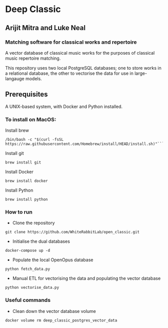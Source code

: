 # Deep Classic
## Arijit Mitra and Luke Neal 

### Matching software for classical works and repertoire

A vector database of classical music works
for the purposes of classical music repertoire matching.

This repository uses two local PostgreSQL databases;
one to store works in a relational database,
the other to vectorise the data for use in large-langauge models.

## Prerequisites

A UNIX-based system, with Docker and Python installed.

### To install on MacOS:

Install brew

```
/bin/bash -c "$(curl -fsSL https://raw.githubusercontent.com/Homebrew/install/HEAD/install.sh)"```
```

Install git

```
brew install git
```

Install Docker

```
brew install docker
```

Install Python

```
brew install python
```

### How to run

- Clone the repository

```
git clone https://github.com/WhiteRabbitLab/open_classic.git
```

- Initialise the dual databases

```
docker-compose up -d
```

- Populate the local OpenOpus database

```
python fetch_data.py
```

- Manual ETL for vectorising the data and populating the vector database

```
python vectorise_data.py
```

### Useful commands

- Clean down the vector database volume

```
docker volume rm deep_classic_postgres_vector_data
```
